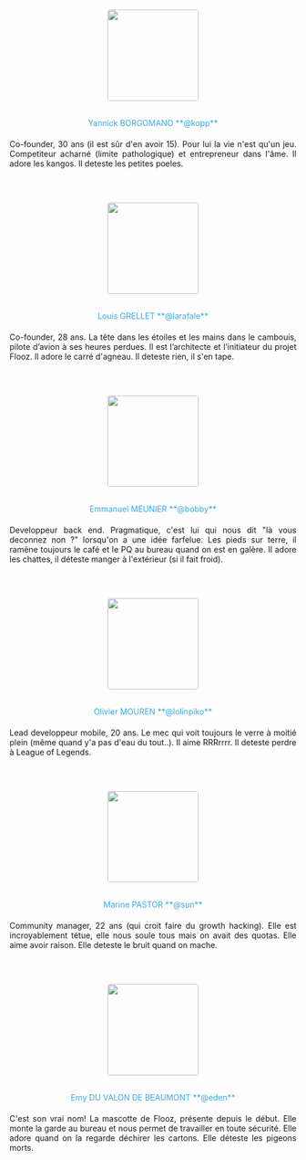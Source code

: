 <style>
.teamer { text-align: center; }
.teamer img { border-radius: 4px; margin: 10px; }
.teamer .info { text-align: justify; margin-bottom: 50px; }
.teamer .name { text-align: center; margin: 20px 0; color: #39A8E2; }
</style>

<div class="row">

  <div class="col-md-6 col-xs-12">
    <div class="teamer">
      <img width="160px" src="/shared/img/team/team-yannick.jpg"\>
      <div class="info">
      <div class="name">
        Yannick BORGOMANO **@kopp**
      </div>
      Co-founder, 30 ans (il est sûr d'en avoir 15). Pour lui la vie n'est qu'un jeu. Competiteur acharné (limite pathologique) et entrepreneur dans l'âme. Il adore les kangos. Il deteste les petites poeles. 
      </div>
    </div>
  </div>

  <div class="col-md-6 col-xs-12">
    <div class="teamer">
      <img width="160px" src="/shared/img/team/team-louis.jpg"\>
      <div class="info">
      <div class="name">
        Louis GRELLET **@larafale**
      </div>
      Co-founder, 28 ans. La tête dans les étoiles et les mains dans le cambouis, pilote d’avion à ses heures perdues. Il est l’architecte et l’initiateur du projet Flooz. Il adore le carré d'agneau. Il deteste rien, il s'en tape.
      </div>
    </div>
  </div>

</div>
<div class="row">

  <div class="col-md-6 col-xs-12">
    <div class="teamer">
      <img width="160px" src="/shared/img/team/team-bob.jpg"\>
      <div class="info">
      <div class="name">
        Emmanuel MEUNIER **@bobby**
      </div>
      Developpeur back end. Pragmatique, c'est lui qui nous dit "là vous deconnez non ?" lorsqu'on a une idée farfelue. Les pieds sur terre, il ramène toujours le café et le PQ au bureau quand on est en galère. Il adore les chattes, il déteste manger à l'extérieur (si il fait froid).
      </div>
    </div>
  </div>

  <div class="col-md-6 col-xs-12">
    <div class="teamer">
      <img width="160px" src="/shared/img/team/team-olivier.jpg"\>
      <div class="info">
      <div class="name">
        Olivier MOUREN **@lolinpiko**
      </div>
      Lead developpeur mobile, 20 ans. Le mec qui voit toujours le verre à moitié plein (même quand y'a pas d'eau du tout..). Il aime RRRrrrr. Il deteste perdre à League of Legends.
      </div>
    </div>
  </div>

</div>
<div class="row">

  <div class="col-md-6 col-xs-12">
    <div class="teamer">
      <img width="160px" src="/shared/img/team/team-marine.jpg"\>
      <div class="info">
      <div class="name">
        Marine PASTOR **@sun**
      </div>
      Community manager, 22 ans (qui croit faire du growth hacking). Elle est incroyablement tétue, elle nous soule tous mais on avait des quotas. Elle aime avoir raison. Elle deteste le bruit quand on mache. 
      </div>
    </div>
  </div>

  <div class="col-md-6 col-xs-12">
    <div class="teamer">
      <img width="160px" src="/shared/img/team/team-eden.jpg"\>
      <div class="info">
      <div class="name">
        Emy DU VALON DE BEAUMONT **@eden**
      </div>
      C'est son vrai nom! La mascotte de Flooz, présente depuis le début. Elle monte la garde au bureau et nous permet de travailler en toute sécurité. Elle adore quand on la regarde déchirer les cartons. Elle déteste les pigeons morts.
      </div>
    </div>
  </div>

</div>
